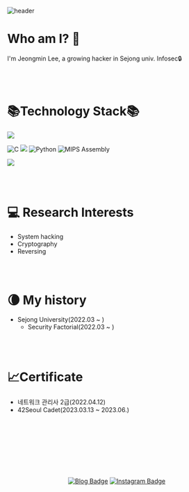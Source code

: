 ![header](https://capsule-render.vercel.app/api?type=waving&color=gradient&height=270&section=header&text=Neutrinox4b1&fontSize=70)

Who am I? 🤔
=================
I'm Jeongmin Lee, a growing hacker in Sejong univ. Infosec🔒

<br>
<br>

📚Technology Stack📚
====================
<p>
  <img src="https://img.shields.io/badge/linux-FCC624?style=for-the-badge&logo=linux&logoColor=black">
</p>
<p>
<img alt="C" src="https://custom-icon-badges.herokuapp.com/badge/C-03599C.svg?style=for-the-badge&logo=c-in-hexagon&logoColor=white">
<img src="https://img.shields.io/badge/c++-00599C?style=for-the-badge&logo=c%2B%2B&logoColor=white">
<img alt="Python" src="https://img.shields.io/badge/Python-14354C.svg?style=for-the-badge&logo=python&logoColor=white">
<img alt="MIPS Assembly" src="https://custom-icon-badges.herokuapp.com/badge/Assembly-525252.svg?style=for-the-badge&logo=asm-hex&logoColor=white">
</p>
<p>
  <img src="https://img.shields.io/badge/html5-E34F26?style=for-the-badge&logo=html5&logoColor=white">
</p>
<br>
<br>

💻 Research Interests
======================
* System hacking
* Cryptography
* Reversing
<br>
<br>

🌘 My history
=============== 
* Sejong University(2022.03 ~ )
  - Security Factorial(2022.03 ~ )
<br>
<br>

📈Certificate
===============
* 네트워크 관리사 2급(2022.04.12)
* 42Seoul Cadet(2023.03.13 ~ 2023.06.)
<br>
<br>
<br>
<br>
<br>
<br>
<br>
<div align=center>

[![Blog Badge](http://img.shields.io/badge/-Tech%20blog-black?style=flat-square&logo=github&link=https://neutrinox4b1.github.io/)](https://neutrinox4b1.github.io/) 
[![Instagram Badge](https://img.shields.io/badge/-Instagram-dd2a7b?style=flat-square&logo=instagram&logoColor=white&link=https://www.instagram.com/lee_min121/?hl=ko)](https://www.instagram.com/lee_min121/?hl=ko) 
  
</div>
